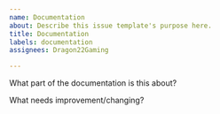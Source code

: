```yaml
---
name: Documentation
about: Describe this issue template's purpose here.
title: Documentation
labels: documentation
assignees: Dragon22Gaming

---
```


What part of the documentation is this about?

What needs improvement/changing?
